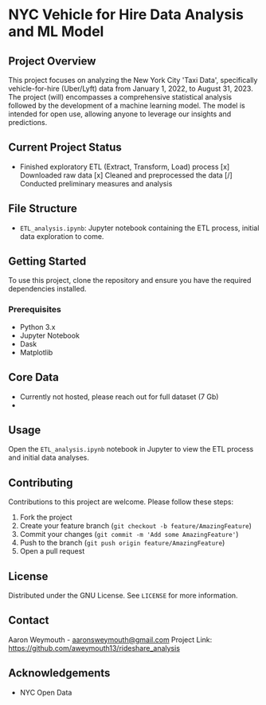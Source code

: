 # NYC Vehicle for Hire Data Analysis and ML Model

## Project Overview
This project focuses on analyzing the New York City 'Taxi Data', specifically vehicle-for-hire (Uber/Lyft) data from January 1, 2022, to August 31, 2023. The project (will) encompasses a comprehensive statistical analysis followed by the development of a machine learning model. The model is intended for open use, allowing anyone to leverage our insights and predictions.

## Current Project Status
- Finished exploratory ETL (Extract, Transform, Load) process
  [x] Downloaded raw data
  [x] Cleaned and preprocessed the data
  [/] Conducted preliminary measures and analysis

## File Structure
- `ETL_analysis.ipynb`: Jupyter notebook containing the ETL process, initial data exploration to come.

## Getting Started
To use this project, clone the repository and ensure you have the required dependencies installed.

### Prerequisites
- Python 3.x
- Jupyter Notebook
- Dask
- Matplotlib

## Core Data
- Currently not hosted, please reach out for full dataset (7 Gb)
- 
## Usage
Open the `ETL_analysis.ipynb` notebook in Jupyter to view the ETL process and initial data analyses.

## Contributing
Contributions to this project are welcome. Please follow these steps:
1. Fork the project
2. Create your feature branch (`git checkout -b feature/AmazingFeature`)
3. Commit your changes (`git commit -m 'Add some AmazingFeature'`)
4. Push to the branch (`git push origin feature/AmazingFeature`)
5. Open a pull request

## License
Distributed under the GNU License. See `LICENSE` for more information.

## Contact
Aaron Weymouth - aaronsweymouth@gmail.com
Project Link: https://github.com/aweymouth13/rideshare_analysis

## Acknowledgements
- NYC Open Data

